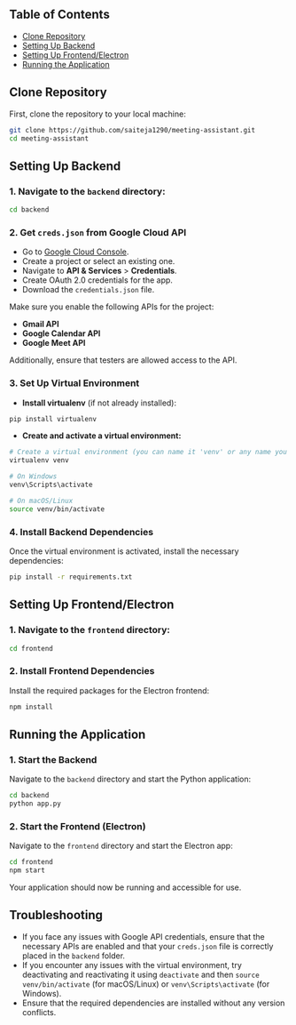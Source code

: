 

## Table of Contents
- [Clone Repository](#clone-repository)
- [Setting Up Backend](#setting-up-backend)
- [Setting Up Frontend/Electron](#setting-up-frontendelectron)
- [Running the Application](#running-the-application)

## Clone Repository

First, clone the repository to your local machine:

```bash
git clone https://github.com/saiteja1290/meeting-assistant.git
cd meeting-assistant
```

## Setting Up Backend

### 1. Navigate to the `backend` directory:

```bash
cd backend
```

### 2. Get `creds.json` from Google Cloud API

- Go to [Google Cloud Console](https://console.cloud.google.com/).
- Create a project or select an existing one.
- Navigate to **API & Services** > **Credentials**.
- Create OAuth 2.0 credentials for the app.
- Download the `credentials.json` file.

Make sure you enable the following APIs for the project:
- **Gmail API**
- **Google Calendar API**
- **Google Meet API**

Additionally, ensure that testers are allowed access to the API.

### 3. Set Up Virtual Environment

- **Install virtualenv** (if not already installed):

```bash
pip install virtualenv
```

- **Create and activate a virtual environment:**

```bash
# Create a virtual environment (you can name it 'venv' or any name you prefer)
virtualenv venv

# On Windows
venv\Scripts\activate

# On macOS/Linux
source venv/bin/activate
```

### 4. Install Backend Dependencies

Once the virtual environment is activated, install the necessary dependencies:

```bash
pip install -r requirements.txt
```

## Setting Up Frontend/Electron

### 1. Navigate to the `frontend` directory:

```bash
cd frontend
```

### 2. Install Frontend Dependencies

Install the required packages for the Electron frontend:

```bash
npm install
```

## Running the Application

### 1. Start the Backend

Navigate to the `backend` directory and start the Python application:

```bash
cd backend
python app.py
```

### 2. Start the Frontend (Electron)

Navigate to the `frontend` directory and start the Electron app:

```bash
cd frontend
npm start
```

Your application should now be running and accessible for use.

## Troubleshooting

- If you face any issues with Google API credentials, ensure that the necessary APIs are enabled and that your `creds.json` file is correctly placed in the `backend` folder.
- If you encounter any issues with the virtual environment, try deactivating and reactivating it using `deactivate` and then `source venv/bin/activate` (for macOS/Linux) or `venv\Scripts\activate` (for Windows).
- Ensure that the required dependencies are installed without any version conflicts.
